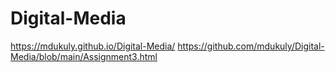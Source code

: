 # Digital-Media
https://mdukuly.github.io/Digital-Media/
https://github.com/mdukuly/Digital-Media/blob/main/Assignment3.html
